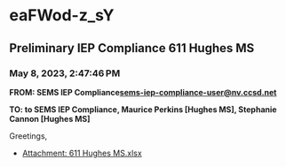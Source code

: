 # eaFWod-z_sY
## Preliminary IEP Compliance 611 Hughes MS
### May 8, 2023, 2:47:46 PM
**FROM: SEMS IEP Compliance<sems-iep-compliance-user@nv.ccsd.net>**

**TO: to SEMS IEP Compliance, Maurice Perkins [Hughes MS], Stephanie Cannon [Hughes MS]**


Greetings, 





* [Attachment: 611 Hughes MS.xlsx](eaFWod-z_sY-attachment-1.xlsx)
